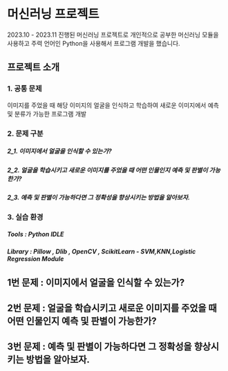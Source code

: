 # 머신러닝 프로젝트
2023.10 - 2023.11 진행된 머신러닝 프로젝트로 개인적으로 공부한 머신러닝 모듈을 사용하고 주력 언어인 Python을 사용해서 프로그램 개발을 했습니다.

## 프로젝트 소개

### 1. 공통 문제
이미지를 주었을 때 해당 이미지의 얼굴을 인식하고 학습하여 새로운 이미지에서 예측 및 분류가 가능한 프로그램 개발

### 2. 문제 구분
##### 2_1. 이미지에서 얼굴을 인식할 수 있는가?
##### 2_2. 얼굴을 학습시키고 새로운 이미지를 주었을 때 어떤 인물인지 예측 및 판별이 가능한가?
##### 2_3. 예측 및 판별이 가능하다면 그 정확성을 향상시키는 방법을 알아보자.

### 3. 실습 환경
##### Tools : Python IDLE 
##### Library : Pillow , Dlib , OpenCV , ScikitLearn - SVM,KNN,Logistic Regression Module




## 1번 문제 : 이미지에서 얼굴을 인식할 수 있는가?

## 2번 문제 : 얼굴을 학습시키고 새로운 이미지를 주었을 때 어떤 인물인지 예측 및 판별이 가능한가?

## 3번 문제 : 예측 및 판별이 가능하다면 그 정확성을 향상시키는 방법을 알아보자.
